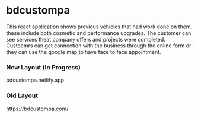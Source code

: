# bdcustompa

This react application shows previous vehicles that had work done on them, these include both cosmetic and performance upgrades. The customer can see services theat company offers and projects were completed. Custoemrs can get connection with the business through the online form or they can use the google map to have face to face appointment.

### New Layout (In Progress)
bdcustompa.netlify.app

### Old Layout
https://bdcustompa.com/
